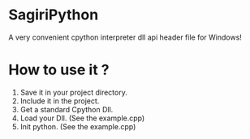# SagiriPython
A very convenient cpython interpreter dll api header file for Windows!

# How to use it ?
1. Save it in your project directory.
2. Include it in the project.
3. Get a standard Cpython Dll.
4. Load your Dll. (See the example.cpp)
5. Init python. (See the example.cpp)
